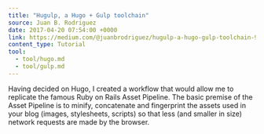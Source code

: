 ```yaml
---
title: "Hugulp, a Hugo + Gulp toolchain"
source: Juan B. Rodriguez
date: 2017-04-20 07:54:00 +0000
link: https://medium.com/@juanbrodriguez/hugulp-a-hugo-gulp-toolchain-94f72ccc3577
content_type: Tutorial
tool:
  - tool/hugo.md
  - tool/gulp.md
---
```

Having decided on Hugo, I created a workflow that would allow me to replicate the famous Ruby on Rails Asset Pipeline. The basic premise of the Asset Pipeline is to minify, concatenate and fingerprint the assets used in your blog (images, stylesheets, scripts) so that less (and smaller in size) network requests are made by the browser.





